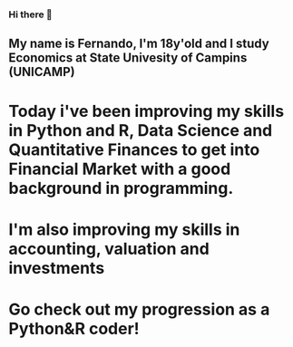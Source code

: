 ### Hi there 👋
## My name is Fernando, I'm 18y'old and I study Economics at State Univesity of Campins (UNICAMP)
# Today i've been improving my skills in Python and R, Data Science and Quantitative Finances to get into Financial Market with a good background in programming.
# I'm also improving my skills in accounting, valuation and investments
# Go check out my progression as a Python&R coder!
